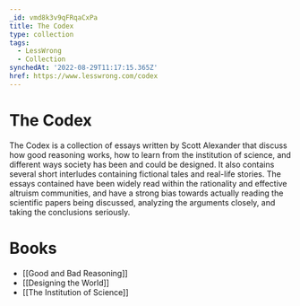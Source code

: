 ```yaml
---
_id: vmd8k3v9qFRqaCxPa
title: The Codex
type: collection
tags:
  - LessWrong
  - Collection
synchedAt: '2022-08-29T11:17:15.365Z'
href: https://www.lesswrong.com/codex
---
```


# The Codex

The Codex is a collection of essays written by Scott Alexander that discuss how good reasoning works, how to learn from the institution of science, and different ways society has been and could be designed. It also contains several short interludes containing fictional tales and real-life stories. The essays contained have been widely read within the rationality and effective altruism communities, and have a strong bias towards actually reading the scientific papers being discussed, analyzing the arguments closely, and taking the conclusions seriously.

# Books

- [[Good and Bad Reasoning]]
- [[Designing the World]]
- [[The Institution of Science]]
